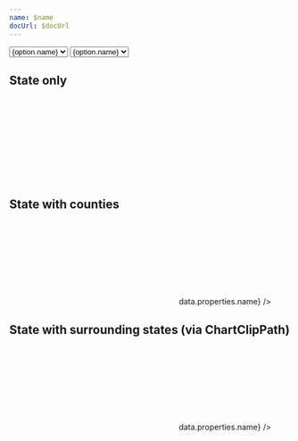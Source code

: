 ```yaml
---
name: $name
docUrl: $docUrl
---
```


<script lang="ts">
	import { geoAlbersUsa, geoAlbers, geoMercator } from 'd3-geo';
	import { sort } from 'd3-array';
	import { feature } from 'topojson-client';

	import { Field } from 'svelte-ux'

	import Preview from '$lib/docs/Preview.svelte';
	import Chart, { Svg } from '$lib/components/Chart.svelte';
	import ChartClipPath from '$lib/components/ChartClipPath.svelte';
	import GeoPath from '$lib/components/GeoPath.svelte';
	import Tooltip from '$lib/components/Tooltip.svelte';

	export let data;

	const counties = feature(data.geojson, data.geojson.objects.counties);
	const states = feature(data.geojson, data.geojson.objects.states);

	const stateOptions = sort(states.features.filter(x => Number(x.id) < 60).map(x => ({ name: x.properties.name, value: x.id })), d => d.value);
	let selectedStateId = '54'; // 'West Virginia';
	$: selectedStateFeature = states.features.find(f => f.id === selectedStateId);
	$: selectedCountiesFeatures = counties.features.filter(f => f.id.slice(0,2) === selectedStateId);

	let projection = geoAlbersUsa;
	const projections = [
		{ name: 'Albers', value: geoAlbers },
		{ name: 'Albers USA', value: geoAlbersUsa },
		{ name: 'Mercator', value: geoMercator },
	]
</script>

<div class="grid grid-cols-[1fr,1fr,1fr] gap-2 my-2">
	<Field label="State" let:id>
		<select bind:value={selectedStateId} class="w-full outline-none appearance-none text-sm" {id}>
			{#each stateOptions as option}
				<option value={option.value}>{option.name}</option>
			{/each}
		</select>
	</Field>
		<Field label="Projections" let:id>
		<select bind:value={projection} class="w-full outline-none appearance-none text-sm" {id}>
			{#each projections as option}
				<option value={option.value}>{option.name}</option>
			{/each}
		</select>
	</Field>
</div>

## State only

<Preview>
	<div class="h-[600px]">
		<Chart
			geo={{
				projection,
				fitGeojson: selectedStateFeature,
			}}
		>
			<Svg>
				<GeoPath geojson={selectedStateFeature} />
			</Svg>
		</Chart>
	</div>
</Preview>

## State with counties

<Preview>
	<div class="h-[600px]">
		<Chart
			geo={{
				projection,
				fitGeojson: selectedStateFeature,
			}}
			tooltip={{ mode: 'manual' }}
			let:tooltip
		>
			<Svg>
				{#each selectedCountiesFeatures as feature}
					<GeoPath geojson={feature} class="fill-white stroke-black/10 hover:fill-gray-200" {tooltip} />
				{/each}
				<GeoPath geojson={selectedStateFeature} class="fill-none pointer-events-none" />
			</Svg>
			<Tooltip header={(data) => data.properties.name} />
		</Chart>
	</div>
</Preview>

## State with surrounding states (via ChartClipPath)

<Preview>
	<div class="h-[600px]">
		<Chart
			geo={{
				projection,
				fitGeojson: selectedStateFeature,
			}}
			tooltip={{ mode: 'manual' }}
			let:tooltip
		>
			<Svg>
				<ChartClipPath>
					{#each counties.features as feature}
						<GeoPath geojson={feature} class="fill-white stroke-black/5 hover:fill-gray-200" {tooltip} />
					{/each}
					{#each states.features as feature}
						<GeoPath geojson={feature} class="fill-none pointer-events-none stroke-black/10" />
					{/each}
					<GeoPath geojson={selectedStateFeature} class="fill-none pointer-events-none" />
				</ChartClipPath>
			</Svg>
			<Tooltip header={(data) => data.properties.name} />
		</Chart>
	</div>
</Preview>

